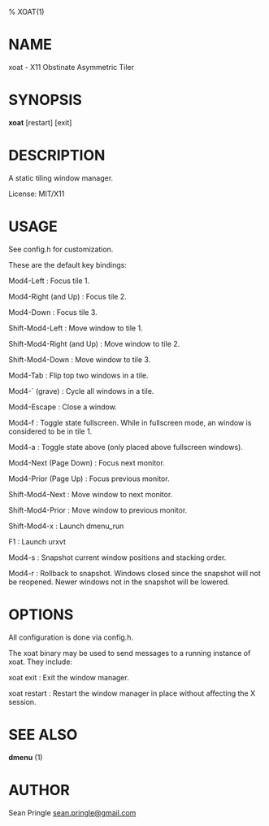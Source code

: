 % XOAT(1)

# NAME

xoat \- X11 Obstinate Asymmetric Tiler

# SYNOPSIS

**xoat** [restart] [exit]

# DESCRIPTION

A static tiling window manager.

License: MIT/X11

# USAGE

See config.h for customization.

These are the default key bindings:

Mod4-Left
:	Focus tile 1.

Mod4-Right  (and Up)
:	Focus tile 2.

Mod4-Down
:	Focus tile 3.

Shift-Mod4-Left
:	Move window to tile 1.

Shift-Mod4-Right  (and Up)
:	Move window to tile 2.

Shift-Mod4-Down
:	Move window to tile 3.

Mod4-Tab
:	Flip top two windows in a tile.

Mod4-` (grave)
:	Cycle all windows in a tile.

Mod4-Escape
:	Close a window.

Mod4-f
:	Toggle state fullscreen. While in fullscreen mode, an window is considered to be in tile 1.

Mod4-a
:	Toggle state above (only placed above fullscreen windows).

Mod4-Next  (Page Down)
:	Focus next monitor.

Mod4-Prior  (Page Up)
:	Focus previous monitor.

Shift-Mod4-Next
:	Move window to next monitor.

Shift-Mod4-Prior
:	Move window to previous monitor.

Shift-Mod4-x
:	Launch dmenu_run

F1
:	Launch urxvt

Mod4-s
:	Snapshot current window positions and stacking order.

Mod4-r
:	Rollback to snapshot. Windows closed since the snapshot will not be reopened. Newer windows not in the snapshot will be lowered.

# OPTIONS

All configuration is done via config.h.

The xoat binary may be used to send messages to a running instance of xoat. They include:

xoat exit
:	Exit the window manager.

xoat restart
:	Restart the window manager in place without affecting the X session.

# SEE ALSO

**dmenu** (1)

# AUTHOR

Sean Pringle <sean.pringle@gmail.com>